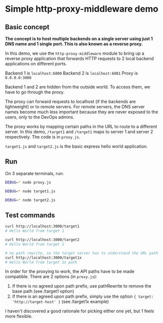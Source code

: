 # Simple http-proxy-middleware demo

## Basic concept

**The concept is to host multiple backends on a single server using just 1 DNS name and 1 single port. This is also known as a reverse proxy.** 

In this demo, we use the `http-proxy-middleware` module to bring up a reverse proxy application that forwards HTTP requests to 2 local backend applications on different ports.

Backend 1 is `localhost:6000`
Backend 2 is `localhost:6001`
Proxy is `0.0.0.0:3000`

Backend 1 and 2 are hidden from the outside world. To access them, we have to go through the proxy.

The proxy can forward requests to localhost (if the backends are lightweight) or to remote servers. For remote servers, the DNS server names become much less important because they are never exposed to the users, only to the DevOps admins.

The proxy works by mapping certain paths in the URL to route to a different server. In this demo, `/target1` and `/target1` maps to server 1 and server 2 respectively. The code is in `proxy.js`.

`target1.js` and `target2.js` is the basic express hello world application.

## Run

On 3 separate terminals, run:

```sh
DEBUG=* node proxy.js
```

```sh
DEBUG=* node target1.js
```

```sh
DEBUG=* node target2.js
```

## Test commands

```sh
curl http://localhost:3000/target1
# Hello World from target 1

curl http://localhost:3000/target2
# Hello World from target 2

# no path rewrite, so the target server has to understand the URL path
curl http://localhost:3000/target1x
# Hello World from target 1x path
```

In order for the proxying to work, the API paths have to be made compatible. There are 2 options (in `proxy.js`):

1. If there is no agreed upon path prefix, use pathRewrite to remove the base path (see /target1 option)
1. If there is an agreed upon path prefix, simply use the option `{ target: 'http://target-host' }` (see /target1x example)

I haven't discovered a good rationale for picking either one yet, but 1 feels more flexible.
